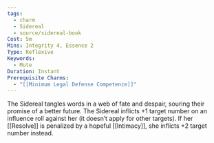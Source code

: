 ```yaml
---
tags:
  - charm
  - Sidereal
  - source/sidereal-book
Cost: 5m
Mins: Integrity 4, Essence 2
Type: Reflexive
Keywords:
  - Mute
Duration: Instant
Prerequisite Charms:
  - "[[Minimum Legal Defense Competence]]"
---
```

The Sidereal tangles words in a web of fate and despair, souring their promise of a better future. The Sidereal inflicts +1 target number on an influence roll against her (it doesn’t apply for other targets). If her [[Resolve]] is penalized by a hopeful [[Intimacy]], she inflicts +2 target number instead.
